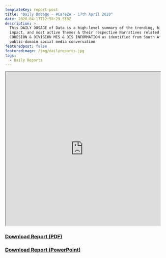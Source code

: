 ```yaml
---
templateKey: report-post
title: "Daily Dosage - #CareZA - 17th April 2020"
date: 2020-04-17T12:58:29.518Z
description: >
  This DAILY DOSAGE of Data is a high-level summary of the trending, highest
  impact, and most active Themes & their respective Narratives related to SOCIAL
  COHESION & DIVISION MIS & DIS INFORMATION as identified from South African
  public-domain social media conversation
featuredpost: false
featuredimage: /img/dailyreports.jpg
tags:
  - Daily Reports
---
```

<iframe src="https://drive.google.com/file/d/1_luNoFkSKCi2R9kx8Vxb9ijWdjT7wFmb/preview" width="100%" height="500"></iframe>
<a href="https://drive.google.com/u/0/uc?id=1_luNoFkSKCi2R9kx8Vxb9ijWdjT7wFmb&export=download" target="blank"><h3><strong>Download Report (PDF)</h3></strong></a>
<a href="https://docs.google.com/presentation/d/1t1hABIRXqBP-2mfyqO8T9GbE-lNoS7lcLf8NSLuzTZU/edit?usp=sharing" target="blank"><h3><strong>Download Report (PowerPoint)</h3></strong></a>


